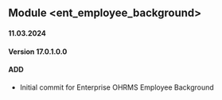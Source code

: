 ## Module <ent_employee_background>

#### 11.03.2024
#### Version 17.0.1.0.0
#### ADD
- Initial commit for Enterprise OHRMS Employee Background
